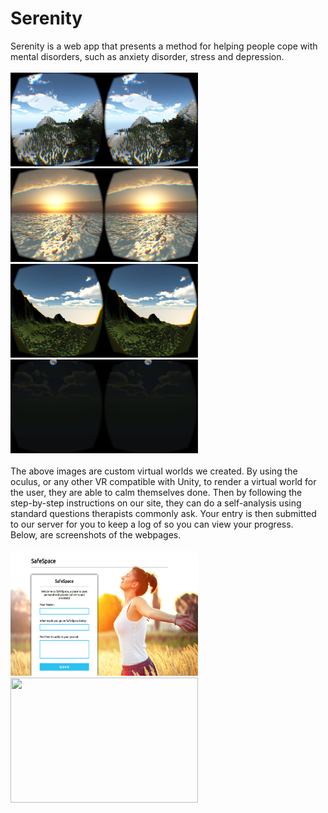 # Serenity
Serenity is a web app that presents a method for helping people cope with mental disorders, such as anxiety disorder, stress and depression.
<br/>
<br/>
<img src="screenshot1.jpg" width="300px" height="150px"/>
<img src="screenshot2.jpg" width="300px" height="150px"/>
<img src="screenshot3.jpg" width="300px" height="150px"/>
<img src="screenshot4.jpg" width="300px" height="150px"/>
<br/><br/>
The above images are custom virtual worlds we created. 
By using the oculus, or any other VR compatible with Unity, to render a virtual world for the user, they are able to calm themselves done. Then by following the step-by-step instructions on our site, they can do a self-analysis using standard questions therapists commonly ask. Your entry is then submitted to our server for you to keep a log of so you can view your progress.
<br/>
Below, are screenshots of the webpages.
<br/><br/>
<img src="Screen Shot 2015-03-14 at 1.15.00 PM.png" width="300px" height="200px"/>
<img src="screenshot-webpage.png" width="300px" height="200px"/>
